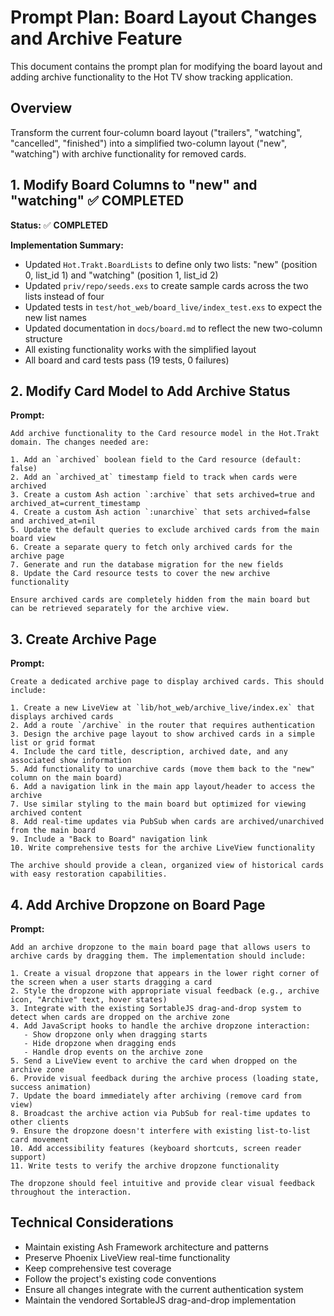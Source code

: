 # Prompt Plan: Board Layout Changes and Archive Feature

This document contains the prompt plan for modifying the board layout and adding archive functionality to the Hot TV show tracking application.

## Overview

Transform the current four-column board layout ("trailers", "watching", "cancelled", "finished") into a simplified two-column layout ("new", "watching") with archive functionality for removed cards.

## 1. Modify Board Columns to "new" and "watching" ✅ **COMPLETED**

**Status:** ✅ **COMPLETED**

**Implementation Summary:**
- Updated `Hot.Trakt.BoardLists` to define only two lists: "new" (position 0, list_id 1) and "watching" (position 1, list_id 2)
- Updated `priv/repo/seeds.exs` to create sample cards across the two lists instead of four
- Updated tests in `test/hot_web/board_live/index_test.exs` to expect the new list names
- Updated documentation in `docs/board.md` to reflect the new two-column structure
- All existing functionality works with the simplified layout
- All board and card tests pass (19 tests, 0 failures)

## 2. Modify Card Model to Add Archive Status

**Prompt:**
```
Add archive functionality to the Card resource model in the Hot.Trakt domain. The changes needed are:

1. Add an `archived` boolean field to the Card resource (default: false)
2. Add an `archived_at` timestamp field to track when cards were archived
3. Create a custom Ash action `:archive` that sets archived=true and archived_at=current_timestamp
4. Create a custom Ash action `:unarchive` that sets archived=false and archived_at=nil
5. Update the default queries to exclude archived cards from the main board view
6. Create a separate query to fetch only archived cards for the archive page
7. Generate and run the database migration for the new fields
8. Update the Card resource tests to cover the new archive functionality

Ensure archived cards are completely hidden from the main board but can be retrieved separately for the archive view.
```

## 3. Create Archive Page

**Prompt:**
```
Create a dedicated archive page to display archived cards. This should include:

1. Create a new LiveView at `lib/hot_web/archive_live/index.ex` that displays archived cards
2. Add a route `/archive` in the router that requires authentication
3. Design the archive page layout to show archived cards in a simple list or grid format
4. Include the card title, description, archived date, and any associated show information
5. Add functionality to unarchive cards (move them back to the "new" column on the main board)
6. Add a navigation link in the main app layout/header to access the archive
7. Use similar styling to the main board but optimized for viewing archived content
8. Add real-time updates via PubSub when cards are archived/unarchived from the main board
9. Include a "Back to Board" navigation link
10. Write comprehensive tests for the archive LiveView functionality

The archive should provide a clean, organized view of historical cards with easy restoration capabilities.
```

## 4. Add Archive Dropzone on Board Page

**Prompt:**
```
Add an archive dropzone to the main board page that allows users to archive cards by dragging them. The implementation should include:

1. Create a visual dropzone that appears in the lower right corner of the screen when a user starts dragging a card
2. Style the dropzone with appropriate visual feedback (e.g., archive icon, "Archive" text, hover states)
3. Integrate with the existing SortableJS drag-and-drop system to detect when cards are dropped on the archive zone
4. Add JavaScript hooks to handle the archive dropzone interaction:
   - Show dropzone only when dragging starts
   - Hide dropzone when dragging ends
   - Handle drop events on the archive zone
5. Send a LiveView event to archive the card when dropped on the archive zone
6. Provide visual feedback during the archive process (loading state, success animation)
7. Update the board immediately after archiving (remove card from view)
8. Broadcast the archive action via PubSub for real-time updates to other clients
9. Ensure the dropzone doesn't interfere with existing list-to-list card movement
10. Add accessibility features (keyboard shortcuts, screen reader support)
11. Write tests to verify the archive dropzone functionality

The dropzone should feel intuitive and provide clear visual feedback throughout the interaction.
```

## Technical Considerations

- Maintain existing Ash Framework architecture and patterns
- Preserve Phoenix LiveView real-time functionality
- Keep comprehensive test coverage
- Follow the project's existing code conventions
- Ensure all changes integrate with the current authentication system
- Maintain the vendored SortableJS drag-and-drop implementation